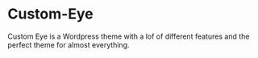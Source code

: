 Custom-Eye
==========

Custom Eye is a Wordpress theme with a lof of different features and the perfect theme for almost everything.